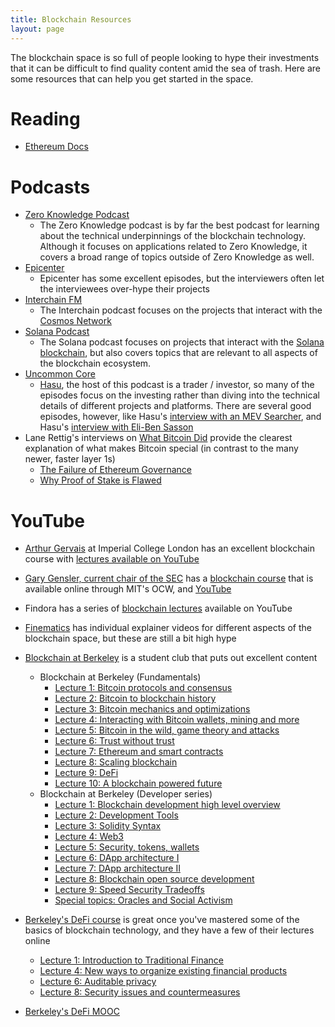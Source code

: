 ```yaml
---
title: Blockchain Resources
layout: page
---
```


The blockchain space is so full of people looking to hype their investments that it can be difficult to find quality content amid the sea of trash.
Here are some resources that can help you get started in the space.

# Reading

* [Ethereum Docs](https://ethereum.org/en/developers/docs/)

# Podcasts

* [Zero Knowledge Podcast](https://www.zeroknowledge.fm/)
  * The Zero Knowledge podcast is by far the best podcast for learning about the technical underpinnings of the blockchain technology.  Although it focuses on applications related to Zero Knowledge, it covers a broad range of topics outside of Zero Knowledge as well. 
* [Epicenter](https://epicenter.tv/)
  * Epicenter has some excellent episodes, but the interviewers often let the interviewees over-hype their projects
* [Interchain FM](https://interchain.fm/)
  * The Interchain podcast focuses on the projects that interact with the [Cosmos Network](https://cosmos.network/)
* [Solana Podcast](https://podcast.solana.com/)
  * The Solana podcast focuses on projects that interact with the [Solana blockchain](https://solana.com/), but also covers topics that are relevant to all aspects of the blockchain ecosystem.
* [Uncommon Core](https://uncommoncore.co/)
  * [Hasu](https://twitter.com/hasufl), the host of this podcast is a trader / investor, so many of the episodes focus on the investing rather than diving into the technical details of different projects and platforms.  There are several good episodes, however, like Hasu's [interview with an MEV Searcher](https://anchor.fm/uncommoncore/episodes/Interview-with-a-Searcher---with-MEV-Senpai-and-Hasu-e14n9nq), and Hasu's [interview with Eli-Ben Sasson](https://anchor.fm/uncommoncore/episodes/Hasu-gets-STARK-pilled---with-Eli-Ben-Sasson-StarkWare-e1bq6nt)
* Lane Rettig's interviews on [What Bitcoin Did](https://www.whatbitcoindid.com) provide the clearest explanation of what makes Bitcoin special (in contrast to the many newer, faster layer 1s) 
	* [The Failure of Ethereum Governance](https://www.whatbitcoindid.com/podcast/the-failure-of-ethereum-governance)
	* [Why Proof of Stake is Flawed](https://www.whatbitcoindid.com/podcast/why-proof-of-stake-is-flawed)

# YouTube

* [Arthur Gervais](https://arthurgervais.com/) at Imperial College London has an excellent blockchain course with [lectures available on YouTube](https://www.youtube.com/playlist?list=PLOa3v6xgsJullbz4uD13nm-U5D_cw0xLh)
* [Gary Gensler, current chair of the SEC](https://www.sec.gov/biography/gary-gensler) has a [blockchain course](https://ocw.mit.edu/courses/sloan-school-of-management/15-s12-blockchain-and-money-fall-2018/video-lectures/) that is available online through MIT's OCW, and [YouTube](https://www.youtube.com/playlist?list=PLUl4u3cNGP63UUkfL0onkxF6MYgVa04Fn)
* Findora has a series of [blockchain lectures](https://www.youtube.com/playlist?list=PLQJsVdrTRY9SFcDmnJUoWnj_d2fbJTXsK) available on YouTube
* [Finematics](https://www.youtube.com/channel/UCh1ob28ceGdqohUnR7vBACA) has individual explainer videos for different aspects of the blockchain space, but these are still a bit high hype
* [Blockchain at Berkeley](https://www.youtube.com/c/BlockchainatBerkeley/videos) is a student club that puts out excellent content
  * Blockchain at Berkeley (Fundamentals)
    * [Lecture 1: Bitcoin protocols and consensus](https://www.youtube.com/watch?v=AUFOr9qWnhs)
    * [Lecture 2: Bitcoin to blockchain history](https://www.youtube.com/watch?v=zgL6Vlhg8RE)
    * [Lecture 3: Bitcoin mechanics and optimizations](https://www.youtube.com/watch?v=Z-peRVXlIw0)
    * [Lecture 4: Interacting with Bitcoin wallets, mining and more](https://www.youtube.com/watch?v=6JV4dGX_ABU)
    * [Lecture 5: Bitcoin in the wild, game theory and attacks](https://www.youtube.com/watch?v=6qfoylDftK8)
    * [Lecture 6: Trust without trust](https://www.youtube.com/watch?v=KhBNWlQHwFg)
    * [Lecture 7: Ethereum and smart contracts](https://www.youtube.com/watch?v=GW7L1lAU9oA)
    * [Lecture 8: Scaling blockchain](https://www.youtube.com/watch?v=6TBNPVkATEc)
    * [Lecture 9: DeFi](https://www.youtube.com/watch?v=XzBrZq7jjb4)
    * [Lecture 10: A blockchain powered future](https://www.youtube.com/watch?v=_c9HYeYFKRc)
  * Blockchain at Berkeley (Developer series)
    * [Lecture 1: Blockchain development high level overview](https://www.youtube.com/watch?v=wKZaB4LNVg8)
    * [Lecture 2: Development Tools](https://www.youtube.com/watch?v=8UW-SHHt41k)
    * [Lecture 3: Solidity Syntax](https://www.youtube.com/watch?v=j7oITlQLhhg)
    * [Lecture 4: Web3](https://www.youtube.com/watch?v=-FvmBZRD_sA)
    * [Lecture 5: Security, tokens, wallets](https://www.youtube.com/watch?v=3Cx8Q9vheGs)
    * [Lecture 6: DApp architecture I](https://www.youtube.com/watch?v=KBSq8-LnUDI)
    * [Lecture 7: DApp architecture II](https://www.youtube.com/watch?v=_SWgJzSaVkY)
    * [Lecture 8: Blockchain open source development](https://www.youtube.com/watch?v=WyprBFQzc3c)
    * [Lecture 9: Speed Security Tradeoffs](https://www.youtube.com/watch?v=p88-pBfyKm8)
    * [Special topics: Oracles and Social Activism](https://www.youtube.com/watch?v=LXuvAhBSVnQ)
* [Berkeley's DeFi course](https://berkeley-defi.github.io/) is great once you've mastered some of the basics of blockchain technology, and they have a few of their lectures online
  * [Lecture 1: Introduction to Traditional Finance](https://www.youtube.com/watch?v=KKoE275LYZY)
  * [Lecture 4: New ways to organize existing financial products](https://www.youtube.com/watch?v=4htz9yb-W9M)
  * [Lecture 6: Auditable privacy](https://www.youtube.com/watch?v=0IWrsWk7oLY)
  * [Lecture 8: Security issues and countermeasures](https://www.youtube.com/watch?v=9UkjSVbBONs)

* [Berkeley's DeFi MOOC](https://defi-learning.org/)
